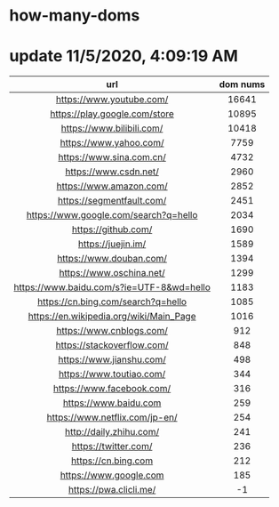 # how-many-doms

# update 11/5/2020, 4:09:19 AM

url | dom nums
:-: | :-:
https://www.youtube.com/ | 16641
https://play.google.com/store | 10895
https://www.bilibili.com/ | 10418
https://www.yahoo.com/ | 7759
https://www.sina.com.cn/ | 4732
https://www.csdn.net/ | 2960
https://www.amazon.com/ | 2852
https://segmentfault.com/ | 2451
https://www.google.com/search?q=hello | 2034
https://github.com/ | 1690
https://juejin.im/ | 1589
https://www.douban.com/ | 1394
https://www.oschina.net/ | 1299
https://www.baidu.com/s?ie=UTF-8&wd=hello | 1183
https://cn.bing.com/search?q=hello | 1085
https://en.wikipedia.org/wiki/Main_Page | 1016
https://www.cnblogs.com/ | 912
https://stackoverflow.com/ | 848
https://www.jianshu.com/ | 498
https://www.toutiao.com/ | 344
https://www.facebook.com/ | 316
https://www.baidu.com | 259
https://www.netflix.com/jp-en/ | 254
http://daily.zhihu.com/ | 241
https://twitter.com/ | 236
https://cn.bing.com | 212
https://www.google.com | 185
https://pwa.clicli.me/ | -1
